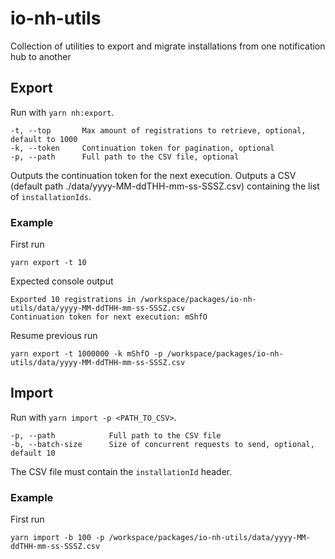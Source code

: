 # io-nh-utils

Collection of utilities to export and migrate installations from one notification hub to another

## Export

Run with `yarn nh:export`.

```
-t, --top       Max amount of registrations to retrieve, optional, default to 1000
-k, --token     Continuation token for pagination, optional
-p, --path      Full path to the CSV file, optional
```

Outputs the continuation token for the next execution.
Outputs a CSV (default path ./data/yyyy-MM-ddTHH-mm-ss-SSSZ.csv) containing the list of `installationIds`.

### Example

First run

`yarn export -t 10`

Expected console output

```
Exported 10 registrations in /workspace/packages/io-nh-utils/data/yyyy-MM-ddTHH-mm-ss-SSSZ.csv
Continuation token for next execution: mShfO
```

Resume previous run

`yarn export -t 1000000 -k mShfO -p /workspace/packages/io-nh-utils/data/yyyy-MM-ddTHH-mm-ss-SSSZ.csv`

## Import

Run with `yarn import -p <PATH_TO_CSV>`.

```
-p, --path            Full path to the CSV file
-b, --batch-size      Size of concurrent requests to send, optional, default 10
```

The CSV file must contain the `installationId` header.

### Example

First run

`yarn import -b 100 -p /workspace/packages/io-nh-utils/data/yyyy-MM-ddTHH-mm-ss-SSSZ.csv`
